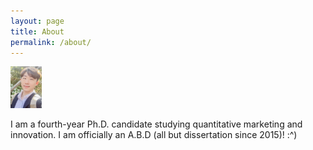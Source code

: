 ```yaml
---
layout: page
title: About
permalink: /about/
---
```


<img src="JaewonYoo_2.jpeg" alt="Jaewon Yoo" style="width: 50px;"/>

I am a fourth-year Ph.D. candidate studying quantitative marketing and innovation. I am officially an A.B.D (all but dissertation since 2015)! :^)
